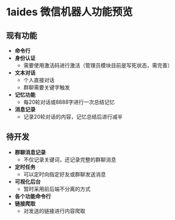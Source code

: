 # 1aides 微信机器人功能预览

## 现有功能

- **命令行**
- **身份认证**
  - 需要使用激活码进行激活（管理员模块目前是写死状态，需完善）
- **文本对话**
  - 个人直接对话
  - 群聊需要关键字触发
- **记忆功能**
  - 每20轮对话或8888字进行一次总结记忆
- **消息记录**
  - 记录20轮对话的内容，记忆总结后进行减半

## 待开发

- **群聊消息记录**
  - 不仅记录关键词，还记录完整的群聊消息
- **定时任务**
  - 可以定时向指定好友或群聊发送消息
- **可视化后台**
  - 暂时采用前后端不分离的方式
- **各个功能命令行**
- **链接爬取**
  - 对发送的链接进行内容爬取
